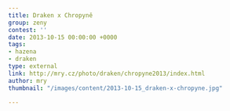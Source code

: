 ```yaml
---
title: Draken x Chropyně
group: zeny
contest: ''
date: 2013-10-15 00:00:00 +0000
tags:
- hazena
- draken
type: external
link: http://mry.cz/photo/draken/chropyne2013/index.html
author: mry
thumbnail: "/images/content/2013-10-15_draken-x-chropyne.jpg"

---
```

